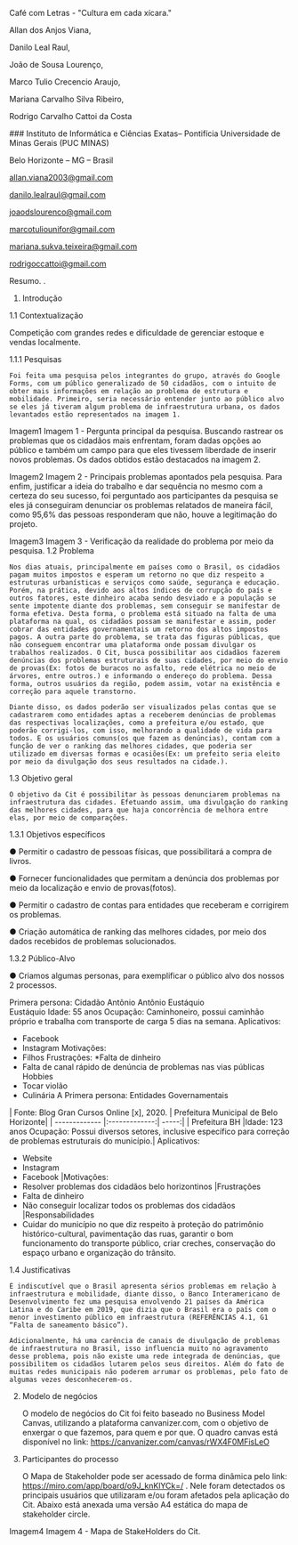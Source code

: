 Café com Letras - "Cultura em cada xícara."

Allan dos Anjos Viana,

Danilo Leal Raul,

João de Sousa Lourenço,

Marco Tulio Crecencio Araujo,

Mariana Carvalho Silva Ribeiro,

Rodrigo Carvalho Cattoi da Costa

​### Instituto de Informática e Ciências Exatas– Pontifícia Universidade de Minas Gerais (PUC MINAS)

Belo Horizonte – MG – Brasil

allan.viana2003@gmail.com

danilo.lealraul@gmail.com

joaodslourenco@gmail.com

marcotuliounifor@gmail.com

mariana.sukva.teixeira@gmail.com

rodrigoccattoi@gmail.com

Resumo. .

1. Introdução

1.1 Contextualização

Competição com grandes redes e dificuldade de gerenciar estoque e vendas localmente.

1.1.1 Pesquisas

    Foi feita uma pesquisa pelos integrantes do grupo, através do Google Forms, com um público generalizado de 50 cidadãos, com o intuito de obter mais informações em relação ao problema de estrutura e mobilidade. Primeiro, seria necessário entender junto ao público alvo se eles já tiveram algum problema de infraestrutura urbana, os dados levantados estão representados na imagem 1.

Imagem1
Imagem 1 - Pergunta principal da pesquisa.
     Buscando rastrear os problemas que os cidadãos mais enfrentam, foram dadas opções ao público e também um campo para que eles tivessem liberdade de inserir novos problemas. Os dados obtidos estão destacados na imagem 2.

Imagem2
Imagem 2 - Principais problemas apontados pela pesquisa.
     Para enfim, justificar a ideia do trabalho e dar sequência no mesmo com a certeza do seu sucesso, foi perguntado aos participantes da pesquisa se eles já conseguiram denunciar os problemas relatados de maneira fácil, como 95,6% das pessoas responderam que não, houve a legitimação do projeto.

Imagem3
Imagem 3 - Verificação da realidade do problema por meio da pesquisa.
1.2 Problema

    Nos dias atuais, principalmente em países como o Brasil, os cidadãos pagam muitos impostos e esperam um retorno no que diz respeito a estruturas urbanísticas e serviços como saúde, segurança e educação. Porém, na prática, devido aos altos índices de corrupção do país e outros fatores, este dinheiro acaba sendo desviado e a população se sente impotente diante dos problemas, sem conseguir se manifestar de forma efetiva. Desta forma, o problema está situado na falta de uma plataforma na qual, os cidadãos possam se manifestar e assim, poder cobrar das entidades governamentais um retorno dos altos impostos pagos. A outra parte do problema, se trata das figuras públicas, que não conseguem encontrar uma plataforma onde possam divulgar os trabalhos realizados. O Cit, busca possibilitar aos cidadãos fazerem denúncias dos problemas estruturais de suas cidades, por meio do envio de provas(Ex: fotos de buracos no asfalto, rede elétrica no meio de árvores, entre outros.) e informando o endereço do problema. Dessa forma, outros usuários da região, podem assim, votar na existência e correção para aquele transtorno.

    Diante disso, os dados poderão ser visualizados pelas contas que se cadastrarem como entidades aptas a receberem denúncias de problemas das respectivas localizações, como a prefeitura e/ou estado, que poderão corrigi-los, com isso, melhorando a qualidade de vida para todos. E os usuários comuns(os que fazem as denúncias), contam com a função de ver o ranking das melhores cidades, que poderia ser utilizado em diversas formas e ocasiões(Ex: um prefeito seria eleito por meio da divulgação dos seus resultados na cidade.).

1.3 Objetivo geral

    O objetivo da Cit é possibilitar às pessoas denunciarem problemas na infraestrutura das cidades. Efetuando assim, uma divulgação do ranking das melhores cidades, para que haja concorrência de melhora entre elas, por meio de comparações.

1.3.1 Objetivos específicos

● Permitir o cadastro de pessoas físicas, que possibilitará a compra de livros.

● Fornecer funcionalidades que permitam a denúncia dos problemas por meio da localização e envio de provas(fotos).

● Permitir o cadastro de contas para entidades que receberam e corrigirem os problemas.

● Criação automática de ranking das melhores cidades, por meio dos dados recebidos de problemas solucionados.

1.3.2 Público-Alvo

● Criamos algumas personas, para exemplificar o público alvo dos nossos 2 processos.

Primera persona: Cidadão
Antônio	Antônio Eustáquio	
Eustáquio	Idade: 55 anos
Ocupação: Caminhoneiro, possui caminhão próprio e trabalha com transporte de carga 5 dias na semana.	Aplicativos:
* Facebook
* Instagram
Motivações:
* Filhos	Frustrações:
*Falta de dinheiro
* Falta de canal rápido de denúncia de problemas nas vias públicas	Hobbies
* Tocar violão
* Culinária
A Primera persona: Entidades Governamentais

| Fonte: Blog Gran Cursos Online [x], 2020. | Prefeitura Municipal de Belo Horizonte| | ------------- |:-------------:| -----:| | Prefeitura BH |Idade: 123 anos
Ocupação: Possui diversos setores, inclusive específico para correção de problemas estruturais do município.| Aplicativos:
* Website
* Instagram
* Facebook |Motivações:
* Resolver problemas dos cidadãos belo horizontinos |Frustrações
* Falta de dinheiro
* Não conseguir localizar todos os problemas dos cidadãos |Responsabilidades
* Cuidar do município no que diz respeito à proteção do patrimônio histórico-cultural, pavimentação das ruas, garantir o bom funcionamento do transporte público, criar creches, conservação do espaço urbano e organização do trânsito.

1.4 Justificativas

    É indiscutível que o Brasil apresenta sérios problemas em relação à infraestrutura e mobilidade, diante disso, o Banco Interamericano de Desenvolvimento fez uma pesquisa envolvendo 21 países da América Latina e do Caribe em 2019, que dizia que o Brasil era o país com o menor investimento público em infraestrutura (REFERÊNCIAS 4.1, G1 “Falta de saneamento básico”).

    Adicionalmente, há uma carência de canais de divulgação de problemas de infraestrutura no Brasil, isso influencia muito no agravamento desse problema, pois não existe uma rede integrada de denúncias, que possibilitem os cidadãos lutarem pelos seus direitos. Além do fato de muitas redes municipais não poderem arrumar os problemas, pelo fato de algumas vezes desconhecerem-os.

2. Modelo de negócios

    O modelo de negócios do Cit foi feito baseado no Business Model Canvas, utilizando a plataforma canvanizer.com, com o objetivo de enxergar o que fazemos, para quem e por que. O quadro canvas está disponível no link: https://canvanizer.com/canvas/rWX4F0MFisLeO

3. Participantes do processo

    O Mapa de Stakeholder pode ser acessado de forma dinâmica pelo link: https://miro.com/app/board/o9J_knKlYCk=/ . Nele foram detectados os principais usuários que utilizaram e/ou foram afetados pela aplicação do Cit. Abaixo está anexada uma versão A4 estática do mapa de stakeholder circle.

Imagem4
Imagem 4 - Mapa de StakeHolders do Cit.